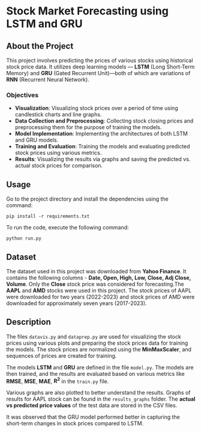 # Stock Market Forecasting using LSTM and GRU
## About the Project
This project involves predicting the prices of various stocks using historical stock price data. It utilizes deep learning models — **LSTM** (Long Short-Term Memory) and **GRU** (Gated Recurrent Unit)—both of which are variations of **RNN** (Recurrent Neural Network).

### Objectives
- **Visualization**: Visualizing stock prices over a period of time using candlestick charts and line graphs.
- **Data Collection and Preprocessing**: Collecting stock closing prices and preprocessing them for the purpose of training the models.
- **Model Implementation**: Implementing the architectures of both LSTM and GRU models.
- **Training and Evaluation**: Training the models and evaluating predicted stock prices using various metrics.
- **Results**: Visualizing the results via graphs and saving the predicted vs. actual stock prices for comparison.

## Usage
Go to the project directory and install the dependencies using the command:
```
pip install -r requirements.txt
```
To run the code, execute the following command:
```
python run.py
```

## Dataset
The dataset used in this project was downloaded from **Yahoo Finance**. It contains the following columns - **Date, Open, High, Low, Close, Adj Close, Volume**. Only the **Close** stock price was considered for forecasting.The **AAPL** and **AMD** stocks were used in this project. The stock prices of AAPL were downloaded for two years (2022-2023) and stock prices of AMD were downloaded for approximately seven years (2017-2023).

## Description
The files `datavis.py` and `dataprep.py` are used for visualizing the stock prices using various plots and preparing the stock prices data for training the models. 
The stock prices are normalized using the **MinMaxScaler**, and sequences of prices are created for training.

The models **LSTM** and **GRU** are defined in the file `model.py`. 
The models are then trained, and the results are evaluated based on various metrics like **RMSE**, **MSE**, **MAE**, **R<sup>2</sup>** in the `train.py` file. 

Various graphs are also plotted to better understand the results. Graphs of results for AAPL stock can be found in the `results_graphs` folder. 
The **actual vs predicted price values** of the test data are stored in the CSV files.

It was observed that the GRU model performed better in capturing the short-term changes in stock prices compared to LSTM.
